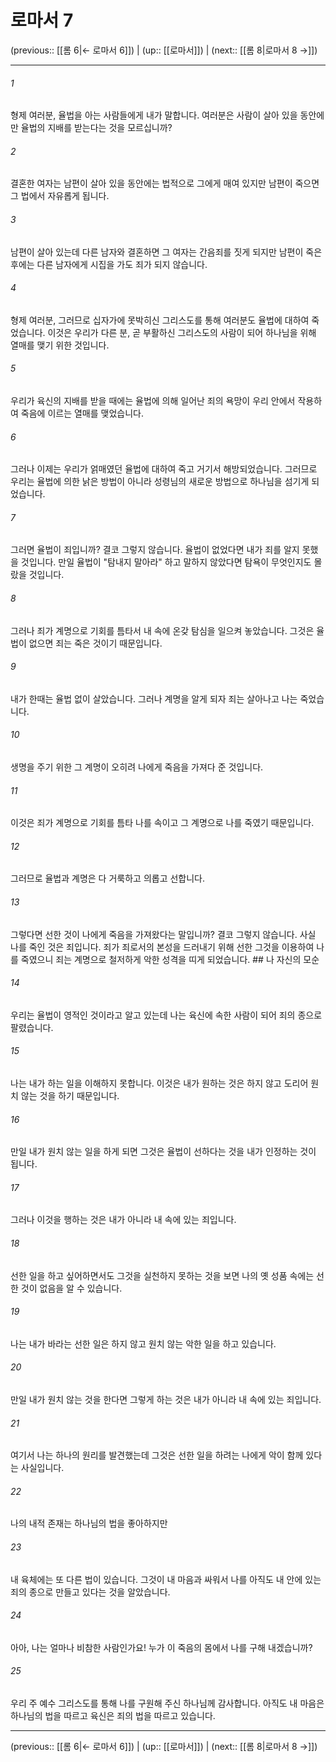 # 로마서 7

(previous:: [[롬 6|← 로마서 6]]) | (up:: [[로마서]]) | (next:: [[롬 8|로마서 8 →]])

***




###### 1 

형제 여러분, 율법을 아는 사람들에게 내가 말합니다. 여러분은 사람이 살아 있을 동안에만 율법의 지배를 받는다는 것을 모르십니까? 



###### 2 

결혼한 여자는 남편이 살아 있을 동안에는 법적으로 그에게 매여 있지만 남편이 죽으면 그 법에서 자유롭게 됩니다. 



###### 3 

남편이 살아 있는데 다른 남자와 결혼하면 그 여자는 간음죄를 짓게 되지만 남편이 죽은 후에는 다른 남자에게 시집을 가도 죄가 되지 않습니다. 



###### 4 

형제 여러분, 그러므로 십자가에 못박히신 그리스도를 통해 여러분도 율법에 대하여 죽었습니다. 이것은 우리가 다른 분, 곧 부활하신 그리스도의 사람이 되어 하나님을 위해 열매를 맺기 위한 것입니다. 



###### 5 

우리가 육신의 지배를 받을 때에는 율법에 의해 일어난 죄의 욕망이 우리 안에서 작용하여 죽음에 이르는 열매를 맺었습니다. 



###### 6 

그러나 이제는 우리가 얽매였던 율법에 대하여 죽고 거기서 해방되었습니다. 그러므로 우리는 율법에 의한 낡은 방법이 아니라 성령님의 새로운 방법으로 하나님을 섬기게 되었습니다. 



###### 7 

그러면 율법이 죄입니까? 결코 그렇지 않습니다. 율법이 없었다면 내가 죄를 알지 못했을 것입니다. 만일 율법이 "탐내지 말아라" 하고 말하지 않았다면 탐욕이 무엇인지도 몰랐을 것입니다. 



###### 8 

그러나 죄가 계명으로 기회를 틈타서 내 속에 온갖 탐심을 일으켜 놓았습니다. 그것은 율법이 없으면 죄는 죽은 것이기 때문입니다. 



###### 9 

내가 한때는 율법 없이 살았습니다. 그러나 계명을 알게 되자 죄는 살아나고 나는 죽었습니다. 



###### 10 

생명을 주기 위한 그 계명이 오히려 나에게 죽음을 가져다 준 것입니다. 



###### 11 

이것은 죄가 계명으로 기회를 틈타 나를 속이고 그 계명으로 나를 죽였기 때문입니다. 



###### 12 

그러므로 율법과 계명은 다 거룩하고 의롭고 선합니다. 



###### 13 

그렇다면 선한 것이 나에게 죽음을 가져왔다는 말입니까? 결코 그렇지 않습니다. 사실 나를 죽인 것은 죄입니다. 죄가 죄로서의 본성을 드러내기 위해 선한 그것을 이용하여 나를 죽였으니 죄는 계명으로 철저하게 악한 성격을 띠게 되었습니다. ## 나 자신의 모순 



###### 14 

우리는 율법이 영적인 것이라고 알고 있는데 나는 육신에 속한 사람이 되어 죄의 종으로 팔렸습니다. 



###### 15 

나는 내가 하는 일을 이해하지 못합니다. 이것은 내가 원하는 것은 하지 않고 도리어 원치 않는 것을 하기 때문입니다. 



###### 16 

만일 내가 원치 않는 일을 하게 되면 그것은 율법이 선하다는 것을 내가 인정하는 것이 됩니다. 



###### 17 

그러나 이것을 행하는 것은 내가 아니라 내 속에 있는 죄입니다. 



###### 18 

선한 일을 하고 싶어하면서도 그것을 실천하지 못하는 것을 보면 나의 옛 성품 속에는 선한 것이 없음을 알 수 있습니다. 



###### 19 

나는 내가 바라는 선한 일은 하지 않고 원치 않는 악한 일을 하고 있습니다. 



###### 20 

만일 내가 원치 않는 것을 한다면 그렇게 하는 것은 내가 아니라 내 속에 있는 죄입니다. 



###### 21 

여기서 나는 하나의 원리를 발견했는데 그것은 선한 일을 하려는 나에게 악이 함께 있다는 사실입니다. 



###### 22 

나의 내적 존재는 하나님의 법을 좋아하지만 



###### 23 

내 육체에는 또 다른 법이 있습니다. 그것이 내 마음과 싸워서 나를 아직도 내 안에 있는 죄의 종으로 만들고 있다는 것을 알았습니다. 



###### 24 

아아, 나는 얼마나 비참한 사람인가요! 누가 이 죽음의 몸에서 나를 구해 내겠습니까? 



###### 25 

우리 주 예수 그리스도를 통해 나를 구원해 주신 하나님께 감사합니다. 아직도 내 마음은 하나님의 법을 따르고 육신은 죄의 법을 따르고 있습니다.

***

(previous:: [[롬 6|← 로마서 6]]) | (up:: [[로마서]]) | (next:: [[롬 8|로마서 8 →]])

